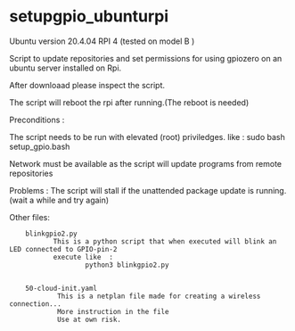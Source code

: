 # setupgpio_ubunturpi

Ubuntu version 20.4.04
RPI 4 (tested on model B )

Script to update repositories and set permissions for using gpiozero on an ubuntu server installed on Rpi.

After downloaad please inspect the script.

The script will reboot the rpi after running.(The reboot is needed)




Preconditions :

  The script needs to be run with elevated (root) priviledges.
  like :
    sudo bash setup_gpio.bash
 
  Network must be available as the script will update programs from remote repositories

Problems :
  The script will stall if the unattended package update is running.(wait a while and try again)
  

  
Other files:

        blinkgpio2.py  
               This is a python script that when executed will blink an LED connected to GPIO-pin-2
               execute like  :
                       python3 blinkgpio2.py
                                                                                                                                                                                 
                       
        50-cloud-init.yaml
                This is a netplan file made for creating a wireless connection... 
                More instruction in the file
                Use at own risk.
